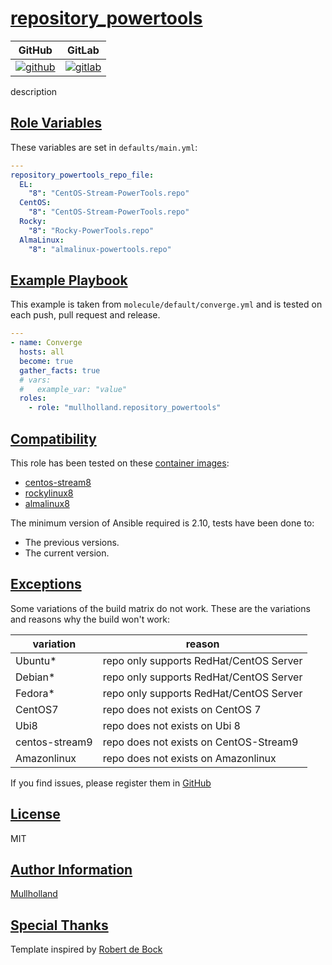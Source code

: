 # [repository_powertools](#repository_powertools)

|GitHub|GitLab|
|------|------|
|[![github](https://github.com/mullholland/ansible-role-repository_powertools/workflows/Ansible%20Molecule/badge.svg)](https://github.com/mullholland/ansible-role-repository_powertools/actions)|[![gitlab](https://gitlab.com/mullholland/ansible-role-repository_powertools/badges/main/pipeline.svg)](https://gitlab.com/mullholland/ansible-role-repository_powertools)|

description

## [Role Variables](#role-variables)

These variables are set in `defaults/main.yml`:
```yaml
---
repository_powertools_repo_file:
  EL:
    "8": "CentOS-Stream-PowerTools.repo"
  CentOS:
    "8": "CentOS-Stream-PowerTools.repo"
  Rocky:
    "8": "Rocky-PowerTools.repo"
  AlmaLinux:
    "8": "almalinux-powertools.repo"
```


## [Example Playbook](#example-playbook)

This example is taken from `molecule/default/converge.yml` and is tested on each push, pull request and release.
```yaml
---
- name: Converge
  hosts: all
  become: true
  gather_facts: true
  # vars:
  #   example_var: "value"
  roles:
    - role: "mullholland.repository_powertools"
```





## [Compatibility](#compatibility)

This role has been tested on these [container images](https://hub.docker.com/u/mullholland):

-   [centos-stream8](https://hub.docker.com/r/mullholland/docker-molecule-centos-stream8)
-   [rockylinux8](https://hub.docker.com/r/mullholland/docker-molecule-rockylinux8)
-   [almalinux8](https://hub.docker.com/r/mullholland/docker-molecule-almalinux8)

The minimum version of Ansible required is 2.10, tests have been done to:

-   The previous versions.
-   The current version.



## [Exceptions](#exceptions)

Some variations of the build matrix do not work. These are the variations and reasons why the build won't work:

| variation                 | reason                 |
|---------------------------|------------------------|
| Ubuntu* | repo only supports RedHat/CentOS Server |
| Debian* | repo only supports RedHat/CentOS Server |
| Fedora* | repo only supports RedHat/CentOS Server |
| CentOS7 | repo does not exists on CentOS 7 |
| Ubi8 | repo does not exists on Ubi 8 |
| centos-stream9 | repo does not exists on CentOS-Stream9 |
| Amazonlinux | repo does not exists on Amazonlinux |


If you find issues, please register them in [GitHub](https://github.com/mullholland/ansible-role-repository_powertools/issues)

## [License](#license)

MIT


## [Author Information](#author-information)

[Mullholland](https://github.com/mullholland)

## [Special Thanks](#special-thanks)

Template inspired by [Robert de Bock](https://github.com/robertdebock)
